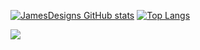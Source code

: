 

[![JamesDesigns GitHub stats](https://github-readme-stats.vercel.app/api?username=jamesdesigns&show_icons=true&theme=dracula)](https://github.com/jamesdesigns/github-readme-stats) [![Top Langs](https://github-readme-stats.vercel.app/api/top-langs/?username=jamesdesigns&theme=dracula&layout=compact&hide=C++)](https://github.com/jamesdesigns/github-readme-stats)

<img align="center" src="https://github-readme-stats.vercel.app/api/top-langs/?username=jamesdesigns&theme=dracula" />




